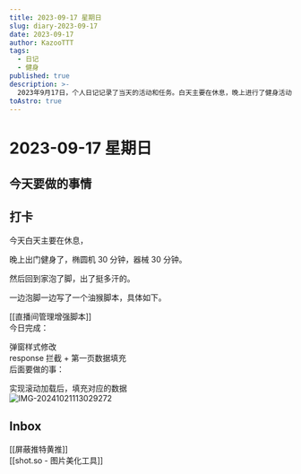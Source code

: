 ```yaml
---
title: 2023-09-17 星期日
slug: diary-2023-09-17
date: 2023-09-17
author: KazooTTT
tags:
  - 日记
  - 健身
published: true
description: >-
  2023年9月17日，个人日记记录了当天的活动和任务。白天主要在休息，晚上进行了健身活动，包括30分钟的椭圆机训练和30分钟的器械训练。健身后回家泡脚，并在此期间编写了一个油猴脚本，用于直播间管理增强，已完成弹窗样式修改和response拦截及第一页数据填充，后续计划实现滚动加载后的数据填充。此外，还记录了两个待处理的事项：屏蔽推特黄推和使用shot.so进行图片美化。
toAstro: true
---
```


# 2023-09-17 星期日

<!-- start of weread -->
<!-- end of weread -->

## 今天要做的事情

## 打卡

今天白天主要在休息，

晚上出门健身了，椭圆机 30 分钟，器械 30 分钟。

然后回到家泡了脚，出了挺多汗的。

一边泡脚一边写了一个油猴脚本，具体如下。

[[直播间管理增强脚本]]  
今日完成：

弹窗样式修改  
response 拦截 + 第一页数据填充  
后面要做的事：

实现滚动加载后，填充对应的数据  
![IMG-20241021113029272](https://pictures.kazoottt.top/2024/11/20241125-15619d7536bbeb8537e13a5580d60fbd.png)

## Inbox

[[屏蔽推特黄推]]  
[[shot.so - 图片美化工具]]
